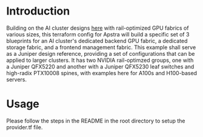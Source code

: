 # Introduction
Building on the AI cluster designs [here](https://github.com/Juniper/terraform-apstra-examples/tree/master/ai-cluster-designs) with rail-optimized GPU fabrics of various sizes, this terraform config for Apstra will build a specific set of 3 blueprints for an AI cluster's dedicated backend GPU fabric, a dedicated storage fabric, and a frontend management fabric. This example shall serve as a Juniper design reference, providing a set of configurations that can be applied to larger clusters. It has two NVIDIA rail-optimzed groups, one with a Juniper QFX5220 and another with a Juniper QFX5230 leaf switches and high-radix PTX10008 spines, with examples here for A100s and H100-based servers.

# Usage

Please follow the steps in the README in the root directory to setup the provider.tf file.
